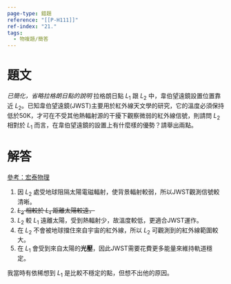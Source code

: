 ```yaml
---
page-type: 錯題
reference: "[[P-H111]]"
ref-index: "21."
tags:
  - 物複題/簡答
---
```

# 題文
*已簡化，省略拉格朗日點的說明*
拉格朗日點 $L_{1}$ 跟 $L_{2}$ 中，韋伯望遠鏡設置位置靠近 $L_{2}$。已知韋伯望遠鏡(JWST)主要用於紅外線天文學的研究，它的溫度必須保持低於50K，才可在不受其他熱輻射源的干擾下觀察微弱的紅外線信號，則請問 $L_{2}$ 相對於 $L_{1}$ 而言，在韋伯望遠鏡的設置上有什麼樣的優勢？請舉出兩點。
# 解答
[參考：宏泰物理](https://youtu.be/MAhKqA6CGc4?si=aNKknu61Zn7g-Y4Y)
1. 因 $L_{2}$ 處受地球阻隔太陽電磁輻射，使背景輻射較弱，所以JWST觀測信號較清晰。
2. ~~$L_{2}$ 相較於 $L_{1}$ 距離太陽較遠，~~
2. $L_{2}$ 較 $L_{1}$ 遠離太陽，受到熱輻射少，故溫度較低，更適合JWST運作。
3. 在 $L_{2}$ 不會被地球擋住來自宇宙的紅外線，所以 $L_{2}$ 可觀測到的紅外線範圍較大。
4. 在 $L_{1}$ 會受到來自太陽的**光壓**，因此JWST需要花費更多能量來維持軌道穩定。

我當時有依稀想到 $L_{1}$ 是比較不穩定的點，但想不出他的原因。